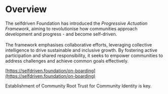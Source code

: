 # Overview

The selfdriven Foundation has introduced the _Progressive Actuation Framework_, aiming to revolutionise how communities approach development and progress - and become self-driven. \
\
The framework emphasises collaborative efforts, leveraging collective intelligence to drive sustainable and inclusive growth. By fostering active participation and shared responsibility, it seeks to empower communities to address challenges and achieve common goals effectively.

[https://selfdriven.foundation/on-boarding](https://selfdriven.foundation/on-boarding)

Establishment of Community Root Trust for Community Identity is key.
